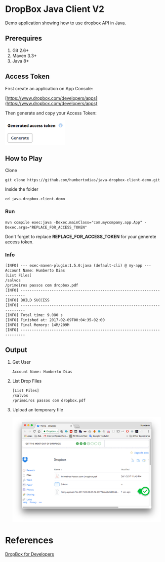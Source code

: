 # DropBox Java Client V2

Demo application showing how to use dropbox API in Java.


## Prerequires

1. Git 2.6+
2. Maven 3.3+
3. Java 8+


## Access Token

First create an application on App Console:

[https://www.dropbox.com/developers/apps](https://www.dropbox.com/developers/apps)

Then generate and copy your Access Token:

![](doc/generate-access-token.png)


## How to Play

Clone

```
git clone https://github.com/humbertodias/java-dropbox-client-demo.git
```

Inside the folder

```
cd java-dropbox-client-demo
```

### Run

```
mvn compile exec:java -Dexec.mainClass="com.mycompany.app.App" -Dexec.args="REPLACE_FOR_ACCESS_TOKEN"
```

Don't forget to replace **REPLACE_FOR_ACCESS_TOKEN** for your generete access token.

### Info

```
[INFO] --- exec-maven-plugin:1.5.0:java (default-cli) @ my-app ---
Account Name: Humberto Dias
[List Files]
/salvos
/primeiros passos com dropbox.pdf
[INFO] ------------------------------------------------------------------------
[INFO] BUILD SUCCESS
[INFO] ------------------------------------------------------------------------
[INFO] Total time: 9.080 s
[INFO] Finished at: 2017-02-09T00:04:35-02:00
[INFO] Final Memory: 14M/209M
[INFO] ------------------------------------------------------------------------
```

## Output

1. Get User

	```
	Account Name: Humberto Dias
	```
	
2. List Drop Files
	
	```
	[List Files]
	/salvos
	/primeiros passos com dropbox.pdf
	```

3. Upload an temporary file

	![](doc/upload.png)


# References

[DropBox for Developers](https://www.dropbox.com/developers)